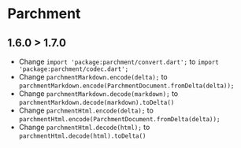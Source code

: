 # Parchment

## 1.6.0 > 1.7.0

* Change `import 'package:parchment/convert.dart';` to `import 'package:parchment/codec.dart';`
* Change `parchmentMarkdown.encode(delta);` to `parchmentMarkdown.encode(ParchmentDocument.fromDelta(delta));`
* Change `parchmentMarkdown.decode(markdown);` to `parchmentMarkdown.decode(markdown).toDelta()`
* Change `parchmentHtml.encode(delta);` to `parchmentHtml.encode(ParchmentDocument.fromDelta(delta));`
* Change `parchmentHtml.decode(html);` to `parchmentHtml.decode(html).toDelta()`
